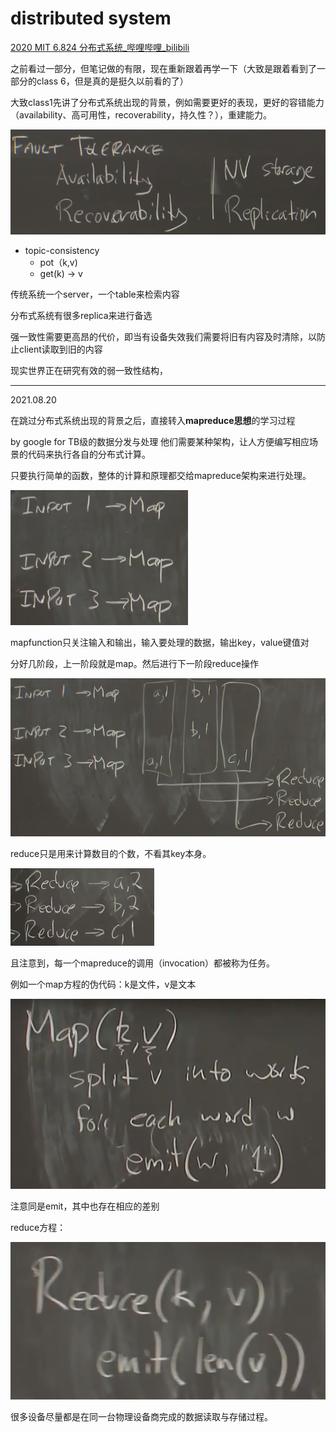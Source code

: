 # distributed system

[2020 MIT 6.824 分布式系统_哔哩哔哩_bilibili](https://www.bilibili.com/video/BV1R7411t71W)

之前看过一部分，但笔记做的有限，现在重新跟着再学一下（大致是跟着看到了一部分的class 6，但是真的是挺久以前看的了）

大致class1先讲了分布式系统出现的背景，例如需要更好的表现，更好的容错能力（availability、高可用性，recoverability，持久性？），重建能力。

![image-20210820073500788](distributed_system.assets/image-20210820073500788.png)

- topic-consistency
  - pot（k,v)
  - get(k) -> v

传统系统一个server，一个table来检索内容

分布式系统有很多replica来进行备选

强一致性需要更高昂的代价，即当有设备失效我们需要将旧有内容及时清除，以防止client读取到旧的内容

现实世界正在研究有效的弱一致性结构，

---

2021.08.20

在跳过分布式系统出现的背景之后，直接转入**mapreduce思想**的学习过程

by google for TB级的数据分发与处理 他们需要某种架构，让人方便编写相应场景的代码来执行各自的分布式计算。

只要执行简单的函数，整体的计算和原理都交给mapreduce架构来进行处理。

<img src="distributed_system.assets/image-20210820074726058.png" alt="image-20210820074726058" style="zoom:50%;" />

mapfunction只关注输入和输出，输入要处理的数据，输出key，value键值对

分好几阶段，上一阶段就是map。然后进行下一阶段reduce操作

<img src="distributed_system.assets/image-20210820074951737.png" alt="image-20210820074951737" style="zoom:50%;" />

reduce只是用来计算数目的个数，不看其key本身。

<img src="distributed_system.assets/image-20210820075106597.png" alt="image-20210820075106597" style="zoom:50%;" />

且注意到，每一个mapreduce的调用（invocation）都被称为任务。

例如一个map方程的伪代码：k是文件，v是文本

![image-20210820075307373](distributed_system.assets/image-20210820075307373.png)

注意同是emit，其中也存在相应的差别

reduce方程：

![image-20210820075420739](distributed_system.assets/image-20210820075420739.png)

很多设备尽量都是在同一台物理设备商完成的数据读取与存储过程。

